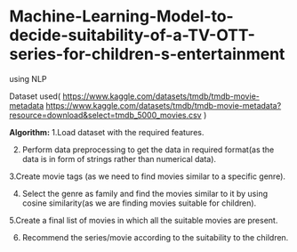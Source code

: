 # Machine-Learning-Model-to-decide-suitability-of-a-TV-OTT-series-for-children-s-entertainment
using NLP

Dataset used( https://www.kaggle.com/datasets/tmdb/tmdb-movie-metadata
https://www.kaggle.com/datasets/tmdb/tmdb-movie-metadata?resource=download&select=tmdb_5000_movies.csv )

**Algorithm:**
1.Load dataset with the required features.

2. Perform data preprocessing to get the data in required format(as the data is in form of strings rather than numerical data). 

3.Create movie tags (as we need to find movies similar to a specific genre).

4. Select the genre as family and find the movies similar to it by using cosine similarity(as we are finding movies suitable for children). 

5.Create a final list of movies in which all the suitable movies are present.

6. Recommend the series/movie according to the suitability to the children.

